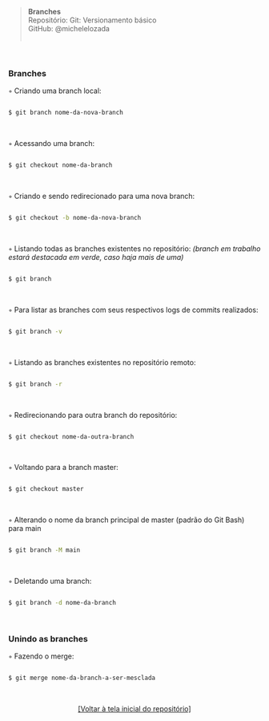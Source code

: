 > **Branches**  
> Repositório: Git: Versionamento básico  
> GitHub: @michelelozada  
&nbsp;
     
&nbsp;  
### Branches  

◦ Criando uma branch local:
```sh

$ git branch nome-da-nova-branch
```

&nbsp;  

◦ Acessando uma branch:
```sh

$ git checkout nome-da-branch
```

&nbsp;  

◦ Criando e sendo redirecionado para uma nova branch:
```sh

$ git checkout -b nome-da-nova-branch
```

&nbsp;  

◦ Listando todas as branches existentes no repositório: *(branch em trabalho estará destacada em verde, caso haja mais de uma)*
```sh

$ git branch     
```

&nbsp;  

◦ Para listar as branches com seus respectivos logs de commits realizados:  
```sh

$ git branch -v   
```

&nbsp;  

◦ Listando as branches existentes no repositório remoto:
```sh

$ git branch -r    
```

&nbsp;  

◦ Redirecionando para outra branch do repositório:
```sh

$ git checkout nome-da-outra-branch
```

&nbsp;  
	
◦ Voltando para a branch master:
```sh

$ git checkout master    
``` 

&nbsp;  

◦ Alterando o nome da branch principal de master (padrão do Git Bash) para main
```sh

$ git branch -M main
``` 

&nbsp;  

◦ Deletando uma branch:
```sh

$ git branch -d nome-da-branch    
``` 

&nbsp;  
       
### Unindo as branches  
◦ Fazendo o merge:
```sh

$ git merge nome-da-branch-a-ser-mesclada    
``` 

&nbsp; 

<div align="center">
<a href="https://github.com/michelelozada/Git-Versionamento-Basico">[Voltar à tela inicial do repositório]</a>
</div>